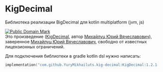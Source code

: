 # KigDecimal
Библиотека реализации BigDecimal для kotlin multiplatform (jvm, js)

<p>
<a rel="license" href="http://creativecommons.org/publicdomain/mark/1.0/">
<img src="https://licensebuttons.net/p/mark/1.0/88x31.png"
     style="border-style: none;" alt="Public Domain Mark" />
</a>
<br />
Это произведение (<a href="https://gitflic.ru/project/mikhaylutsyury/kig-decimal" rel="dct:creator"><span property="dct:title">KigDecimal</span></a>, автор <a href="https://gitflic.ru/user/mikhaylutsyury" rel="dct:creator"><span property="dct:title">Михайлуц Юрий Вячеславович</span></a>), заверенное <a href="https://gitflic.ru/user/mikhaylutsyury" rel="dct:publisher"><span property="dct:title">Михайлуц Юрий Вячеславович</span></a>, свободно от известных лицензионных ограничений.
</p>


Для подключения библиотеки в gradle kotlin dsl нужно написать:

```kotlin
implementation("com.github.YuryMikhailuts.kig-decimal:KigDecimal:1.2.1-SNAPSHOT")
```